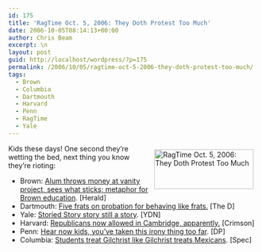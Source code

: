 ```yaml
---
id: 175
title: 'RagTime Oct. 5, 2006: They Doth Protest Too Much'
date: 2006-10-05T08:14:13+00:00
author: Chris Beam
excerpt: \n
layout: post
guid: http://localhost/wordpress/?p=175
permalink: /2006/10/05/ragtime-oct-5-2006-they-doth-protest-too-much/
tags:
  - Brown
  - Columbia
  - Dartmouth
  - Harvard
  - Penn
  - RagTime
  - Yale
---
```

[<img width="200" vspace="10" hspace="10" height="80" border="0" align="right" src="http://www.ivygateblog.com/wp-content/uploads/2006/09/ragtime.jpg" alt="RagTime Oct. 5, 2006: They Doth Protest Too Much" />](http://www.ivygateblog.com/tags/ragtime/)Kids these days! One second they&#8217;re wetting the bed, next thing you know they&#8217;re rioting:

  * Brown: [Alum throws money at vanity project, sees what sticks; metaphor for Brown education](http://www.browndailyherald.com/media/storage/paper472/news/2006/10/05/Features/Brown.Alums.Make.Good.The.Magazine-2333488.shtml?norewrite200610050907&sourcedomain=www.browndailyherald.com). [Herald]
  * Dartmouth: [Five frats on probation for behaving like frats.](http://www.thedartmouth.com/article.php?aid=2006100501010) [The D]
  * Yale: [Storied Story story still a story](http://www.yaledailynews.com/Article.aspx?ArticleID=33572). [YDN]
  * Harvard: [Republicans now allowed in Cambridge, apparently.](http://www.thecrimson.com/article.aspx?ref=514728) [Crimson]
  * Penn: [Hear now kids, you&#8217;ve taken this irony thing too far](http://media.www.dailypennsylvanian.com/media/storage/paper882/news/2006/10/05/News/A.Rally.To.End.All.Rallies-2333503.shtml?sourcedomain=www.dailypennsylvanian.com&MIIHost=media.collegepublisher.com). [DP]
  * Columbia: [Students treat Gilchrist like Gilchrist treats Mexicans](http://www.columbiaspectator.com/home/index.cfm?event=displayArticlePrinterFriendly&uStory_id=3dfd9fdd-3623-418d-8b69-d47d479b1ab9). [Spec]